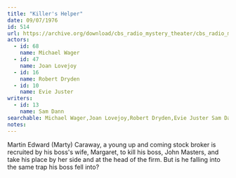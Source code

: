 ```yaml
---
title: "Killer's Helper"
date: 09/07/1976
id: 514
url: https://archive.org/download/cbs_radio_mystery_theater/cbs_radio_mystery_theater-0501-0550.zip/cbs_radio_mystery_theater-0501-0550%2Fcbsrmt_0514_killers_helper.mp3
actors:  
  - id: 68
    name: Michael Wager  
  - id: 47
    name: Joan Lovejoy  
  - id: 16
    name: Robert Dryden  
  - id: 10
    name: Evie Juster
writers:  
  - id: 13
    name: Sam Dann
searchable: Michael Wager,Joan Lovejoy,Robert Dryden,Evie Juster Sam Dann
notes:  
---
```

Martin Edward (Marty) Caraway, a young up and coming stock broker is recruited by his boss's wife, Margaret, to kill his boss, John Masters, and take his place by her side and at the head of the firm. But is he falling into the same trap his boss fell into?